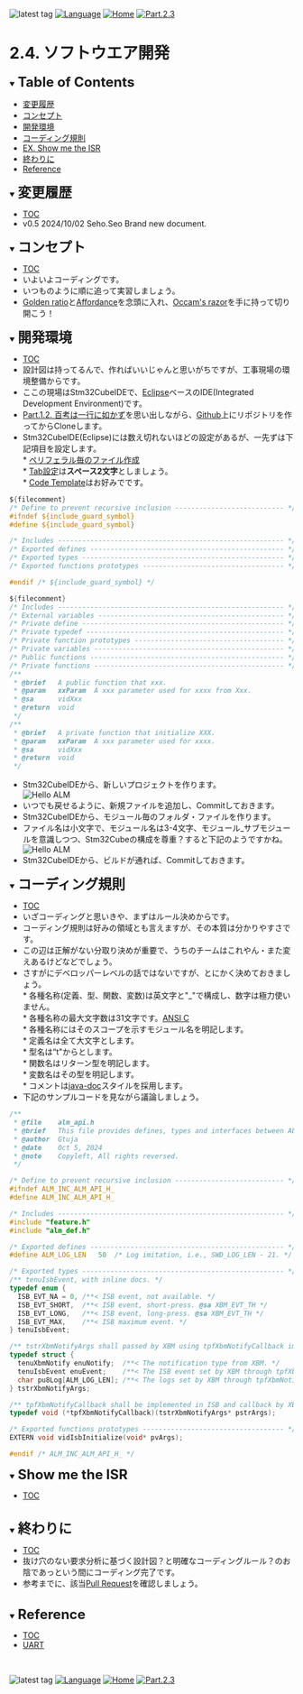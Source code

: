 ![latest tag](https://img.shields.io/github/v/tag/gtuja/CSC_MS.svg?color=brightgreen)
[![Language](https://img.shields.io/badge/%E8%A8%80%E8%AA%9E-English-brightgreen)](https://github.com/gtuja/CSC_MS/blob/main/Part2/4.SoftwareImplementation_en.md)
[![Home](https://img.shields.io/badge/Home-Readme-brightgreen)](https://github.com/gtuja/CSC_MS/blob/main/README.md)
[![Part.2.3](https://img.shields.io/badge/Prev-Part.2.3-brightgreen)](https://github.com/gtuja/CSC_MS/blob/main/Part2/3.SoftwareDesign.md)

# 2.4. ソフトウエア開発

<div id="toc"></div>
<details open>
<summary><font size="5"><b>Table of Contents</b></font></summary>

- [変更履歴](#history)
- [コンセプト](#Concept)
- [開発環境](#Stm32CubeIDE)
- [コーディング規則](#coding_rules)
- [EX. Show me the ISR](#Exercise)
- [終わりに](#end_of_part2)
- [Reference](#Reference)

</details>

<div id="history"></div>
<details open>
<summary><font size="5"><b>変更履歴</b></font></summary> 

- [TOC](#toc)
- v0.5 2024/10/02 Seho.Seo Brand new document.

</details>

<div id="Concept"></div>
<details open>
<summary><font size="5"><b>コンセプト</b></font></summary>

- [TOC](#toc)
- いよいよコーディングです。
- いつものように順に追って実習しましょう。
- [Golden ratio](https://en.m.wikipedia.org/wiki/Golden_ratio)と[Affordance](https://en.m.wikipedia.org/wiki/Affordance)を念頭に入れ、[Occam's razor](https://en.m.wikipedia.org/wiki/Occam%27s_razor)を手に持って切り開こう！

</details>

<div id="Stm32CubeIDE"></div>
<details open>
<summary><font size="5"><b>開発環境</b></font></summary>

- [TOC](#toc)
- 設計図は持ってるんで、作ればいいじゃんと思いがちですが、工事現場の環境整備からです。
- ここの現場はStm32CubeIDEで、[Eclipse](https://www.eclipse.org/)ベースのIDE(Integrated Development Environment)です。
- [Part.1.2. 百考は一行に如かず](https://github.com/gtuja/CSC_MS/blob/main/Part1/2.Hello%20MCU.md)を思い出しながら、[Github](https://github.com/)上にリポジトリを作ってからCloneします。
- Stm32CubeIDE(Eclipse)には数え切れないほどの設定があるが、一先ずは下記項目を設定します。<br>
\* [ペリフェラル毎のファイル作成](https://community.st.com/t5/stm32cubemx-mcus/is-it-possible-to-automatically-separate-the-code-generated-by/td-p/71174)<br>
\* [Tab設定](https://stackoverflow.com/questions/407929/how-do-i-change-eclipse-to-use-spaces-instead-of-tabs)は**スペース2文字**としましょう。<br>
\* [Code Template](https://help.eclipse.org/latest/index.jsp?topic=%2Forg.eclipse.cdt.doc.user%2Freference%2Fcdt_u_c_code_templates_pref.htm)はお好みでです。<br>

```C
${filecomment}
/* Define to prevent recursive inclusion --------------------------- */
#ifndef ${include_guard_symbol}
#define ${include_guard_symbol}

/* Includes -------------------------------------------------------- */
/* Exported defines ------------------------------------------------ */
/* Exported types -------------------------------------------------- */
/* Exported functions prototypes ----------------------------------- */

#endif /* ${include_guard_symbol} */
```

```C
${filecomment}
/* Includes -------------------------------------------------------- */
/* External variables ---------------------------------------------- */
/* Private define -------------------------------------------------- */
/* Private typedef ------------------------------------------------- */
/* Private function prototypes ------------------------------------- */
/* Private variables ----------------------------------------------- */
/* Public functions ------------------------------------------------ */
/* Private functions ----------------------------------------------- */
/**
 * @brief   A public function that xxx.
 * @param   xxParam  A xxx parameter used for xxxx from Xxx.
 * @sa      vidXxx
 * @return  void
 */
/**
 * @brief   A private function that initialize XXX.
 * @param   xxParam  A xxx parameter used for xxxx.
 * @sa      vidXxx
 * @return  void
 */
```

- Stm32CubeIDEから、新しいプロジェクトを作ります。<br>
![Hello ALM](https://github.com/gtuja/CSC_MS/blob/main/Resources/Part2/Part2_HelloALM.png)<br>
- いつでも戻せるように、新規ファイルを追加し、Commitしておきます。
- Stm32CubeIDEから、モジュール毎のフォルダ・ファイルを作ります。<br>
- ファイル名は小文字で、モジュール名は3-4文字、モジュール_サブモジュールを意識しつつ、Stm32Cubeの構成を尊重？すると下記のようですかね。<br>
![Hello ALM](https://github.com/gtuja/CSC_MS/blob/main/Resources/Part2/Part2_HelloALM_FolderStructure.png)<br>
- Stm32CubeIDEから、ビルドが通れば、Commitしておきます。

</details>

<div id="coding_rules"></div>
<details open>
<summary><font size="5"><b>コーディング規則</b></font></summary>

- [TOC](#toc)
- いざコーディングと思いきや、まずはルール決めからです。
- コーディング規則は好みの領域とも言えますが、その本質は分かりやすさです。
- この辺は正解がない分取り決めが重要で、うちのチームはこれやん・また変えあるけどなどでしょう。
- さすがにデベロッパーレベルの話ではないですが、とにかく決めておきましょう。<br>
\* 各種名称(定義、型、関数、変数)は英文字と"_"で構成し、数字は極力使いません。<br>
\* 各種名称の最大文字数は31文字です。[ANSI C](https://ja.wikipedia.org/wiki/ANSI_C)<br>
\* 各種名称にはそのスコープを示すモジュール名を明記します。<br>
\* 定義名は全て大文字とします。<br>
\* 型名は“t"からとします。<br>
\* 関数名はリターン型を明記します。<br>
\* 変数名はその型を明記します。<br>
\* コメントは[java-doc](https://en.wikipedia.org/wiki/Javadoc)スタイルを採用します。<br>
- 下記のサンプルコードを見ながら議論しましょう。

```C
/**
 * @file    alm_api.h
 * @brief   This file provides defines, types and interfaces between ALM and XLM modules.  
 * @author  Gtuja
 * @date    Oct 5, 2024
 * @note    Copyleft, All rights reversed.
 */

/* Define to prevent recursive inclusion --------------------------- */
#ifndef ALM_INC_ALM_API_H_
#define ALM_INC_ALM_API_H_

/* Includes -------------------------------------------------------- */
#include "feature.h"
#include "alm_def.h"

/* Exported defines ------------------------------------------------ */
#define ALM_LOG_LEN   50  /* Log imitation, i.e., SWD_LOG_LEN - 21. */

/* Exported types -------------------------------------------------- */
/** tenuIsbEvent, with inline docs. */
typedef enum {
  ISB_EVT_NA = 0, /**< ISB event, not available. */
  ISB_EVT_SHORT,  /**< ISB event, short-press. @sa XBM_EVT_TH */
  ISB_EVT_LONG,   /**< ISB event, long-press. @sa XBM_EVT_TH */
  ISB_EVT_MAX,    /**< ISB maximum event. */
} tenuIsbEvent;

/** tstrXbmNotifyArgs shall passed by XBM using tpfXbmNotifyCallback implemented in ISB. */
typedef struct {
  tenuXbmNotify enuNotify;  /**< The notification type from XBM. */
  tenuIsbEvent enuEvent;    /**< The ISB event set by XBM through tpfXbmNotifyCallback. */
  char pu8Log[ALM_LOG_LEN]; /**< The logs set by XBM through tpfXbmNotifyCallback. */
} tstrXbmNotifyArgs;

/** tpfXbmNotifyCallback shall be implemented in ISB and callback by XBM. */
typedef void (*tpfXbmNotifyCallback)(tstrXbmNotifyArgs* pstrArgs);

/* Exported functions prototypes ----------------------------------- */
EXTERN void vidIsbInitialize(void* pvArgs);

#endif /* ALM_INC_ALM_API_H_ */
```

</details>

<div id="EX. Exercise"></div>
<details open>
<summary><font size="5"><b>Show me the ISR</b></font></summary>

- [TOC](#toc)

</details>
<br>

<div id="end_of_part2"></div>
<details open>
<summary><font size="5"><b>終わりに</b></font></summary>

- [TOC](#toc)
- 抜け穴のない要求分析に基づく設計図？と明確なコーディングルール？のお陰であっという間にコーディング完了です。
- 参考までに、該当[Pull Request](https://github.com/gtuja/CSC_MS/pull/16)を確認しましょう。

</details>
<br>

<div id="Reference"></div>
<details open>
<summary><font size="5"><b>Reference</b></font></summary>

- [TOC](#toc)
- [UART](https://qiita.com/numeru55/items/fd61922eeec6be62a22a)

</details>
<br>

![latest tag](https://img.shields.io/github/v/tag/gtuja/CSC_MS.svg?color=brightgreen)
[![Language](https://img.shields.io/badge/%E8%A8%80%E8%AA%9E-English-brightgreen)](https://github.com/gtuja/CSC_MS/blob/main/Part2/4.SoftwareImplementation_en.md)
[![Home](https://img.shields.io/badge/Home-Readme-brightgreen)](https://github.com/gtuja/CSC_MS/blob/main/README.md)
[![Part.2.3](https://img.shields.io/badge/Prev-Part.2.3-brightgreen)](https://github.com/gtuja/CSC_MS/blob/main/Part2/3.SoftwareDesign.md)
